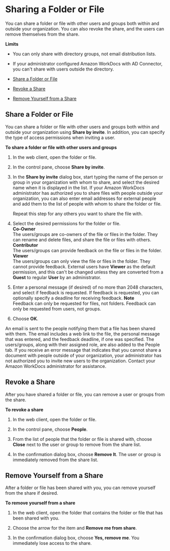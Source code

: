 # Sharing a Folder or File<a name="client_share"></a>

You can share a folder or file with other users and groups both within and outside your organization\. You can also revoke the share, and the users can remove themselves from the share\.

**Limits**

+ You can only share with directory groups, not email distribution lists\.

+ If your administrator configured Amazon WorkDocs with AD Connector, you can't share with users outside the directory\.


+ [Share a Folder or File](#share)
+ [Revoke a Share](#revoke_share)
+ [Remove Yourself from a Share](#unshare_yourself)

## Share a Folder or File<a name="share"></a>

You can share a folder or file with other users and groups both within and outside your organization using **Share by invite**\. In addition, you can specify the type of access permissions when inviting a user\.

**To share a folder or file with other users and groups**

1. In the web client, open the folder or file\.

1. In the control pane, choose **Share by invite**\. 

1. In the **Share by invite** dialog box, start typing the name of the person or group in your organization with whom to share, and select the desired name when it is displayed in the list\. If your Amazon WorkDocs administrator has authorized you to share files with people outside your organization, you can also enter email addresses for external people and add them to the list of people with whom to share the folder or file\. 

   Repeat this step for any others you want to share the file with\.

1. Select the desired permissions for the folder or file\.  
**Co\-Owner**  
The users/groups are co\-owners of the file or files in the folder\. They can rename and delete files, and share the file or files with others\.  
**Contributor**  
The users/groups can provide feedback on the file or files in the folder\.  
**Viewer**  
The users/groups can only view the file or files in the folder\. They cannot provide feedback\. External users have **Viewer** as the default permission, and this can't be changed unless they are converted from a **Guest** to regular **User** by an administrator\.

1. Enter a personal message \(if desired\) of no more than 2048 characters, and select if feedback is requested\. If feedback is requested, you can optionally specify a deadline for receiving feedback\.
**Note**  
Feedback can only be requested for files, not folders\. Feedback can only be requested from users, not groups\.

1. Choose **OK**\. 

An email is sent to the people notifying them that a file has been shared with them\. The email includes a web link to the file, the personal message that was entered, and the feedback deadline, if one was specified\. The users/groups, along with their assigned role, are also added to the People tab\. If you receive an error message that indicates that you cannot share a document with people outside of your organization, your administrator has not authorized you to invite new users to the organization\. Contact your Amazon WorkDocs administrator for assistance\.

## Revoke a Share<a name="revoke_share"></a>

After you have shared a folder or file, you can remove a user or groups from the share\.

**To revoke a share**

1. In the web client, open the folder or file\.

1. In the control pane, choose **People**\.

1. From the list of people that the folder or file is shared with, choose **Close** next to the user or group to remove from the share list\.

1. In the confirmation dialog box, choose **Remove It**\. The user or group is immediately removed from the share list\.

## Remove Yourself from a Share<a name="unshare_yourself"></a>

After a folder or file has been shared with you, you can remove yourself from the share if desired\.

**To remove yourself from a share**

1. In the web client, open the folder that contains the folder or file that has been shared with you\.

1. Choose the arrow for the item and **Remove me from share**\.

1. In the confirmation dialog box, choose **Yes, remove me**\. You immediately lose access to the share\.